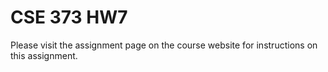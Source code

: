 # CSE 373 HW7

Please visit the assignment page on the course website for instructions on this assignment.
